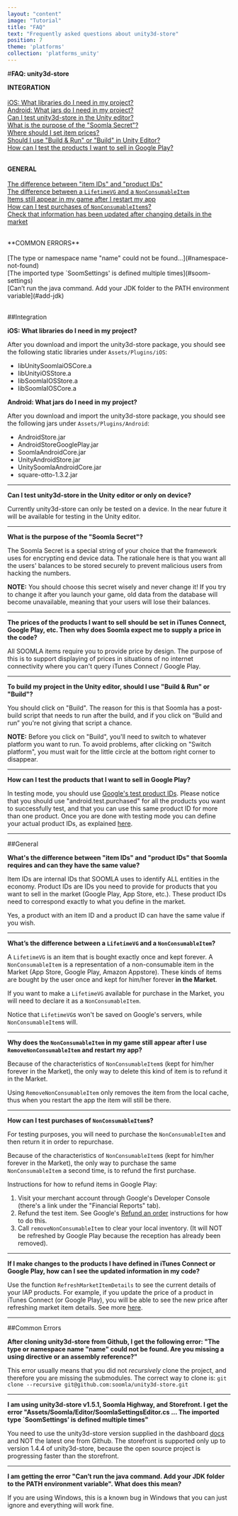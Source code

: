 ```yaml
---
layout: "content"
image: "Tutorial"
title: "FAQ"
text: "Frequently asked questions about unity3d-store"
position: 7
theme: 'platforms'
collection: 'platforms_unity'
---
```


#**FAQ: unity3d-store**

<div class="faq-toc">

**INTEGRATION**<br>
<br>
[iOS: What libraries do I need in my project?](#ios-libraries)<br>
[Android: What jars do I need in my project?](#android-libraries)<br>
[Can I test unity3d-store in the Unity editor?](#test-in-editor)<br>
[What is the purpose of the "Soomla Secret"?](#soomla-secret)<br>
[Where should I set item prices?](#set-item-prices)<br>
[Should I use "Build & Run" or "Build" in Unity Editor?](#build-run)<br>
[How can I test the products I want to sell in Google Play?](#test-google-play)<br>
<br>

**GENERAL**<br>
<br>
[The difference between "item IDs" and "product IDs"](#item-ids-product-ids)<br>
[The difference between a `LifetimeVG` and a `NonConsumableItem`](#lifetimevg-nonconsumableitem)<br>
[Items still appear in my game after I restart my app](#items-appear-after-restart)<br>
[How can I test purchases of `NonConsumableItem`s?](#test-purchase-nonconsumableitem)<br>
[Check that information has been updated after changing details in the market](#update-after-changes)<br>

<br>
**COMMON ERRORS**<br>
<br>
[The type or namespace name "name" could not be found...](#namespace-not-found)<br>
[The imported type `SoomSettings' is defined multiple times](#soom-settings)<br>
[Can’t run the java command. Add your JDK folder to the PATH environment variable](#add-jdk)<br>
<br>
</div>

##Integration

<a class="faq-anchor" name="ios-libraries">**iOS: What libraries do I need in my project?**</a>

After you download and import the unity3d-store package, you should see the following static libraries under `Assets/Plugins/iOS`:

- libUnitySoomlaiOSCore.a
- libUnityiOSStore.a
- libSoomlaIOSStore.a
- libSoomlaIOSCore.a

<a class="faq-anchor" name="android-libraries">**Android: What jars do I need in my project?**</a>

After you download and import the unity3d-store package, you should see the following jars under `Assets/Plugins/Android`:

- AndroidStore.jar
- AndroidStoreGooglePlay.jar
- SoomlaAndroidCore.jar
- UnityAndroidStore.jar
- UnitySoomlaAndroidCore.jar
- square-otto-1.3.2.jar

---

<a class="faq-anchor" name="test-in-editor">**Can I test unity3d-store in the Unity editor or only on device?**</a>

Currently unity3d-store can only be tested on a device. In the near future it will be available for testing in the Unity editor.

---

<a class="faq-anchor" name="soomla-secret">**What is the purpose of the "Soomla Secret"?**</a>

The Soomla Secret is a special string of your choice that the framework uses for encrypting end device data. The rationale here is that you want all the users' balances to be stored securely to prevent malicious users from hacking the numbers.

**NOTE:** You should choose this secret wisely and never change it! If you try to change it after you launch your game, old data from the database will become unavailable, meaning that your users will lose their balances.

---

<a class="faq-anchor" name="set-item-prices">**The prices of the products I want to sell should be set in iTunes Connect, Google Play, etc. Then why does Soomla expect me to supply a price in the code?**</a>

All SOOMLA items require you to provide price by design. The purpose of this is to support displaying of prices in situations of no internet connectivity where you can't query iTunes Connect / Google Play.

---

<a class="faq-anchor" name="build-run">**To build my project in the Unity editor, should I use "Build & Run" or "Build"?**</a>

You should click on "Build". The reason for this is that Soomla has a post-build script that needs to run after the build, and if you click on “Build and run” you're not giving that script a chance.

**NOTE:** Before you click on "Build", you'll need to switch to whatever platform you want to run. To avoid problems, after clicking on "Switch platform", you must wait for the little circle at the bottom right corner to disappear.

---

<a class="faq-anchor" name="test-google-play">**How can I test the products that I want to sell in Google Play?**</a>

In testing mode, you should use [Google's test product IDs](http://developer.android.com/google/play/billing/billing_testing.html#billing-testing-static). Please notice that you should use "android.test.purchased" for all the products you want to successfully test, and that you can use this same product ID for more than one product. Once you are done with testing mode you can define your actual product IDs, as explained [here](docs/platforms/android/googleplayiab/).

---

##General

<a class="faq-anchor" name="item-ids-product-ids">**What's the difference between "item IDs" and "product IDs" that Soomla requires and can they have the same value?**</a>

Item IDs are internal IDs that SOOMLA uses to identify ALL entities in the economy. Product IDs are IDs you need to provide for products that you want to sell in the market (Google Play, App Store, etc.). These product IDs need to correspond exactly to what you define in the market.

Yes, a product with an item ID and a product ID can have the same value if you wish.

---

<a class="faq-anchor" name="lifetimevg-nonconsumableitem">**What’s the difference between a `LifetimeVG` and a `NonConsumableItem`?**</a>

A `LifetimeVG` is an item that is bought exactly once and kept forever. A `NonConsumableItem` is a representation of a non-consumable item in the Market (App Store, Google Play, Amazon Appstore). These kinds of items are bought by the user once and kept for him/her forever **in the Market**.

If you want to make a `LifetimeVG` available for purchase in the Market, you will need to declare it as a `NonConsumableItem`.

Notice that `LifetimeVG`s won't be saved on Google's servers, while `NonConsumableItem`s will.

---

<a class="faq-anchor" name="items-appear-after-restart">**Why does the `NonConsumableItem` in my game still appear after I use `RemoveNonConsumableItem` and restart my app?**</a>

Because of the characteristics of `NonConsumableItem`s (kept for him/her forever in the Market), the only way to delete this kind of item is to refund it in the Market.

Using `RemoveNonConsumableItem` only removes the item from the local cache, thus when you restart the app the item will still be there.

---

<a class="faq-anchor" name="test-purchase-nonconsumableitem">**How can I test purchases of `NonConsumableItem`s?**</a>

For testing purposes, you will need to purchase the `NonConsumableItem` and then return it in order to repurchase.

Because of the characteristics of `NonConsumableItem`s (kept for him/her forever in the Market), the only way to purchase the same `NonConsumableItem` a second time, is to refund the first purchase.

Instructions for how to refund items in Google Play:

1. Visit your merchant account through Google's Developer Console (there's a link under the "Financial Reports" tab).
2. Refund the test item. See Google's [Refund an order](https://support.google.com/wallet/business/answer/2741495?hl=en) instructions for how to do this.
3. Call `removeNonConsumableItem` to clear your local inventory. (It will NOT be refreshed by Google Play because the reception has already been removed).

---

<a class="faq-anchor" name="test-purchase-nonconsumableitem">**If I make changes to the products I have defined in iTunes Connect or Google Play, how can I see the updated information in my code?**</a>

Use the function `RefreshMarketItemDetails` to see the current details of your IAP products. For example, if you update the price of a product in iTunes Connect (or Google Play), you will be able to see the new price after refreshing market item details. See more [here](https://github.com/soomla/unity3d-store/blob/master/Soomla/Assets/Plugins/Soomla/Store/SoomlaStore.cs).

---


##Common Errors

<a class="faq-anchor" name="namespace-not-found">**After cloning unity3d-store from Github, I get the following error: "The type or namespace name "name" could not be found. Are you missing a using directive or an assembly reference?"**</a>

This error usually means that you did not *recursively* clone the project, and therefore you are missing the submodules. The correct way to clone is: `git clone --recursive git@github.com:soomla/unity3d-store.git`

---

<a class="faq-anchor" name="soom-settings">**I am using unity3d-store v1.5.1, Soomla Highway, and Storefront. I get the error "Assets/Soomla/Editor/SoomlaSettingsEditor.cs ... The imported type `SoomSettings' is defined multiple times"**</a>

You need to use the unity3d-store version supplied in the dashboard [docs](http://soom.la/docs/#unity-getting-started) and NOT the latest one from Github. The storefront is supported only up to version 1.4.4 of unity3d-store, because the open source project is progressing faster than the storefront.

---

<a class="faq-anchor" name="add-jdk">**I am getting the error "Can’t run the java command. Add your JDK folder to the PATH environment variable". What does this mean?**</a>

If you are using Windows, this is a known bug in Windows that you can just ignore and everything will work fine.
